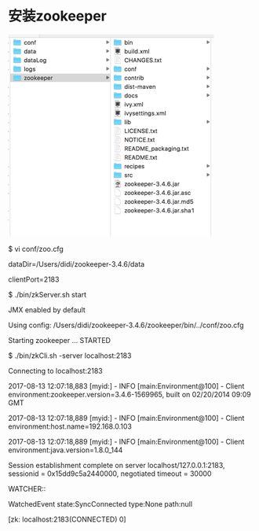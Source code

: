# 安装zookeeper

![](/assets/importzkp.png)

$ vi conf/zoo.cfg

dataDir=/Users/didi/zookeeper-3.4.6/data

clientPort=2183

$ ./bin/zkServer.sh start

JMX enabled by default

Using config: /Users/didi/zookeeper-3.4.6/zookeeper/bin/../conf/zoo.cfg

Starting zookeeper ... STARTED

$ ./bin/zkCli.sh -server localhost:2183

Connecting to localhost:2183

2017-08-13 12:07:18,883 \[myid:\] - INFO  \[main:Environment@100\] - Client environment:zookeeper.version=3.4.6-1569965, built on 02/20/2014 09:09 GMT

2017-08-13 12:07:18,889 \[myid:\] - INFO  \[main:Environment@100\] - Client environment:host.name=192.168.0.103

2017-08-13 12:07:18,889 \[myid:\] - INFO  \[main:Environment@100\] - Client environment:java.version=1.8.0\_144

 Session establishment complete on server localhost/127.0.0.1:2183, sessionid = 0x15dd9c5a2440000, negotiated timeout = 30000



WATCHER::



WatchedEvent state:SyncConnected type:None path:null

\[zk: localhost:2183\(CONNECTED\) 0\]

